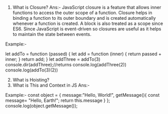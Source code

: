 1. What is Closure?
Ans:- JavaScript closure is a feature that allows inner functions to access the outer scope of a function. Closure helps in binding a function to its outer boundary and is created automatically whenever a function is created. A block is also treated as a scope since ES6. Since JavaScript is event-driven so closures are useful as it helps to maintain the state between events.

Example:-

let addTo = function (passed) {
    let add = function (inner) {
        return passed + inner;
    }
    return add;
}
let addThree = addTo(3)
console.dir(addThree);//returns 
console.log(addThree(2))
console.log(addTo(3)(2))

2. What is Hoisting?
3. What is This and Context in JS
Ans:-

Example:-
const object = {
    message:"Hello, World!",
    getMessage(){
        const message= "Hello, Earth!";
        return this.message
    }
};
console.log(object.getMessage());